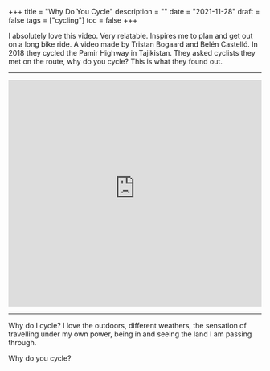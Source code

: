 +++
title = "Why Do You Cycle"
description = ""
date = "2021-11-28"
draft = false
tags = ["cycling"]
toc = false
+++

I absolutely love this video. Very relatable. Inspires me to plan and get out on a long bike ride. A video made by Tristan Bogaard and Belén Castelló. In 2018 they cycled the Pamir Highway in Tajikistan. They asked cyclists they met on the route, why do you cycle? This is what they found out.

---

<div style="display: flex; justify-content: center;">
    <iframe width="800" height="450" src="https://www.youtube-nocookie.com/embed/RJAJnkAXrRU" title="YouTube video player" frameborder="0" allow="accelerometer; autoplay; clipboard-write; encrypted-media; gyroscope; picture-in-picture" allowfullscreen></iframe>
</div>

---

Why do I cycle? I love the outdoors, different weathers, the sensation of travelling under my own power, being in and seeing the land I am passing through. 

Why do you cycle?